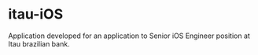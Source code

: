 # itau-iOS
Application developed for an application to Senior iOS Engineer position at Itau brazilian bank.
